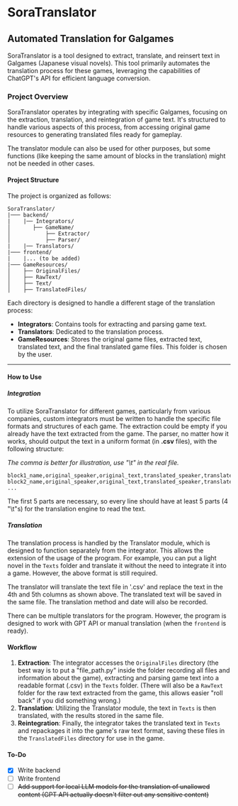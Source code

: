 # SoraTranslator
## Automated Translation for Galgames

SoraTranslator is a tool designed to extract, translate, and reinsert text in Galgames (Japanese visual novels). This tool primarily automates the translation process for these games, leveraging the capabilities of ChatGPT's API for efficient language conversion.

### Project Overview

SoraTranslator operates by integrating with specific Galgames, focusing on the extraction, translation, and reintegration of game text. It's structured to handle various aspects of this process, from accessing original game resources to generating translated files ready for gameplay.

The translator module can also be used for other purposes, but some functions (like keeping the same amount of blocks in the translation) might not be needed in other cases.

#### Project Structure

The project is organized as follows:

```
SoraTranslator/
|─── backend/
|    |── Integrators/
│       ├── GameName/
│           ├── Extractor/
│           ├── Parser/
|    |── Translators/
|─── frontend/
|    |... (to be added)
|─── GameResources/
│    ├── OriginalFiles/
│    ├── RawText/
│    ├── Text/
│    ├── TranslatedFiles/
```

Each directory is designed to handle a different stage of the translation process:

- **Integrators**: Contains tools for extracting and parsing game text.
- **Translators**: Dedicated to the translation process.
- **GameResources**: Stores the original game files, extracted text, translated text, and the final translated game files. This folder is chosen by the user.

---

#### How to Use

##### Integration
To utilize SoraTranslator for different games, particularly from various companies, custom integrators must be written to handle the specific file formats and structures of each game.
The extraction could be empty if you already have the text extracted from the game.
The parser, no matter how it works, should output the text in a uniform format (in **.csv** files), with the following structure:

*The comma is better for illustration, use "\t" in the real file.*
```
block1_name,original_speaker,original_text,translated_speaker,translated_text,is_translated,translation_date,translation_method
block2_name,original_speaker,original_text,translated_speaker,translated_text,is_translated,translation_date,translation_method
...
```

The first 5 parts are necessary, so every line should have at least 5 parts (4 "\t"s) for the translation engine to read the text.

##### Translation
The translation process is handled by the Translator module, which is designed to function separately from the integrator. This allows the extension of the usage of the program. For example, you can put a light novel in the `Texts` folder and translate it without the need to integrate it into a game. However, the above format is still required.

The translator will translate the text file in '.csv' and replace the text in the 4th and 5th columns as shown above. The translated text will be saved in the same file. The translation method and date will also be recorded.

There can be multiple translators for the program. However, the program is designed to work with GPT API or manual translation (when the `frontend` is ready).


#### Workflow

1. **Extraction**: The integrator accesses the `OriginalFiles` directory (the best way is to put a "file_path.py" inside the folder recording all files and information about the game), extracting and parsing game text into a readable format (.csv) in the `Texts` folder. (There will also be a `RawText` folder for the raw text extracted from the game, this allows easier "roll back" if you did something wrong.)
2. **Translation**: Utilizing the Translator module, the text in `Texts` is then translated, with the results stored in the same file.
3. **Reintegration**: Finally, the integrator takes the translated text in `Texts` and repackages it into the game's raw text format, saving these files in the `TranslatedFiles` directory for use in the game.

#### To-Do
- [x] Write backend
- [ ] Write frontend
- [ ] ~~Add support for local LLM models for the translation of unallowed content (GPT API actually doesn't filter out any sensitive content)~~
